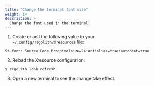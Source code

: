 ```yaml
---
title: "Change the terminal font size"
weight: 14
description: >
  Change the font used in the terminal.
---
```


1. Create or add the following value to your `~/.config/regolith/Xresources` file:
```bash
St.font: Source Code Pro:pixelsize=24:antialias=true:autohint=true
```
2. Reload the Xresource configuration:
```bash
$ regolith-look refresh
```
3. Open a new terminal to see the change take effect.